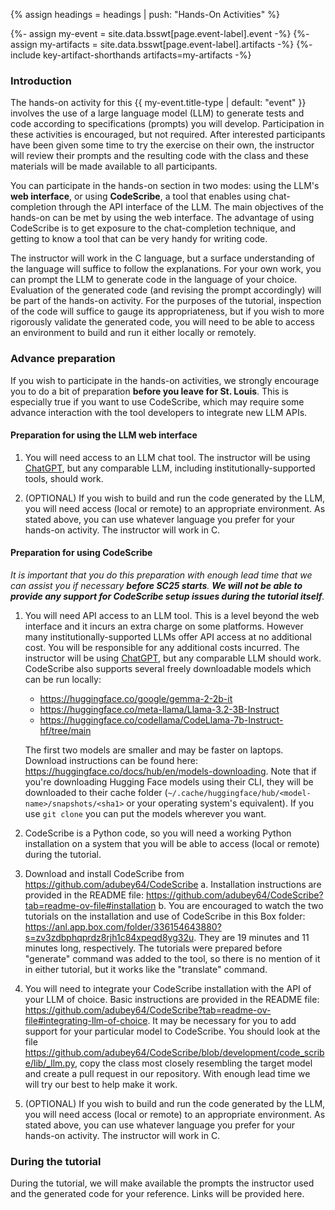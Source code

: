 {% assign headings = headings | push: "Hands-On Activities" %}

{%- assign my-event = site.data.bsswt[page.event-label].event -%}
{%- assign my-artifacts = site.data.bsswt[page.event-label].artifacts -%}
{%- include key-artifact-shorthands artifacts=my-artifacts -%}

### Introduction

The hands-on activity for this {{ my-event.title-type | default: "event" }} involves the use of a large language model (LLM) to generate tests and code according to specifications (prompts) you will develop.  Participation in these activities is encouraged, but not required.  After interested participants have been given some time to try the exercise on their own, the instructor will review their prompts and the resulting code with the class and these materials will be made available to all participants.

You can participate in the hands-on section in two modes: using the LLM's **web interface**, or using **CodeScribe**, a tool that enables using chat-completion through the API interface of the LLM. The main objectives of the hands-on can be met by using the web interface. The advantage of using CodeScribe is to get exposure to the chat-completion technique, and getting to know a tool that can be very handy for writing code.

The instructor will work in the C language, but a surface understanding of the language will suffice to follow the explanations. For your own work, you can prompt the LLM to generate code in the language of your choice. Evaluation of the generated code (and revising the prompt accordingly) will be part of the hands-on activity.  For the purposes of the tutorial, inspection of the code will suffice to gauge its appropriateness, but if you wish to more rigorously validate the generated code, you will need to be able to access an environment to build and run it either locally or remotely.

### Advance preparation

If you wish to participate in the hands-on activities, we strongly encourage you to do a bit of preparation **before you leave for St. Louis**.  This is especially true if you want to use CodeScribe, which may require some advance interaction with the tool developers to integrate new LLM APIs.

#### Preparation for using the LLM **web interface**

1. You will need access to an LLM chat tool.  The instructor will be using [ChatGPT](https://chatgpt.com/), but any comparable LLM, including institutionally-supported tools, should work.

2. (OPTIONAL) If you wish to build and run the code generated by the LLM, you will need access (local or remote) to an appropriate environment.  As stated above, you can use whatever language you prefer for your hands-on activity.  The instructor will work in C.

#### Preparation for using **CodeScribe**

*It is important that you do this preparation with enough lead time that we can assist you if necessary **before SC25 starts**.  **We will not be able to provide any support for CodeScribe setup issues during the tutorial itself**.*

1. You will need API access to an LLM tool. This is a level beyond the web interface and it incurs an extra charge on some platforms. However many institutionally-supported LLMs offer API access at no additional cost.  You will be responsible for any additional costs incurred. The instructor will be using [ChatGPT](https://chatgpt.com/), but any comparable LLM should work.  CodeScribe also supports several freely downloadable models which can be run locally:

    - <https://huggingface.co/google/gemma-2-2b-it>
    - <https://huggingface.co/meta-llama/Llama-3.2-3B-Instruct>
    - <https://huggingface.co/codellama/CodeLlama-7b-Instruct-hf/tree/main>

    The first two models are smaller and may be faster on laptops. Download instructions can be found here: <https://huggingface.co/docs/hub/en/models-downloading>.  Note that if you're downloading Hugging Face models using their CLI, they will be downloaded to their cache folder (`~/.cache/huggingface/hub/<model-name>/snapshots/<sha1>` or your operating system's equivalent).  If you use `git clone` you can put the models wherever you want.

2. CodeScribe is a Python code, so you will need a working Python installation on a system that you will be able to access (local or remote) during the tutorial.

3. Download and install CodeScribe from <https://github.com/adubey64/CodeScribe>
  a. Installation instructions are provided in the README file: <https://github.com/adubey64/CodeScribe?tab=readme-ov-file#installation>
  b. You are encouraged to watch the two tutorials on the installation and use of CodeScribe in this Box folder: <https://anl.app.box.com/folder/336154643880?s=zv3zdbphqprdz8rjh1c84xpeqd8yg32u>.  They are 19 minutes and 11 minutes long, respectively. The tutorials were prepared before "generate" command was added to the tool, so there is no mention of it in either tutorial, but it works like the "translate" command.

4. You will need to integrate your CodeScribe installation with the API of your LLM of choice.  Basic instructions are provided in the README file: <https://github.com/adubey64/CodeScribe?tab=readme-ov-file#integrating-llm-of-choice>. It may be necessary for you to add support for your particular model to CodeScribe. You should look at the file <https://github.com/adubey64/CodeScribe/blob/development/code_scribe/lib/_llm.py>, copy the class most closely resembling the target model and create a pull request in our repository. With enough lead time we will try our best to help make it work.

5. (OPTIONAL) If you wish to build and run the code generated by the LLM, you will need access (local or remote) to an appropriate environment.  As stated above, you can use whatever language you prefer for your hands-on activity.  The instructor will work in C.

### During the tutorial

During the tutorial, we will make available the prompts the instructor used and the generated code for your reference.  Links will be provided here.
